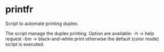 # printfr
Script to automate printing duplex.

The script manage the duplex printing.
Option are available:
  -h  -> help request
  -bm -> black-and-white print
otherwise the default (color mode) script is executed.
